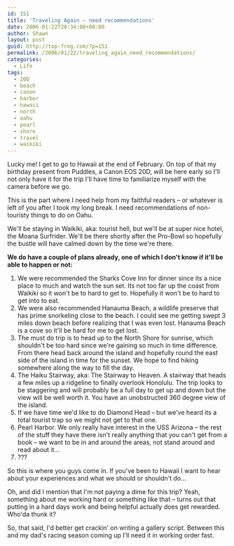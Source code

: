 ```yaml
---
id: 151
title: 'Traveling Again – need recommendations'
date: 2006-01-22T20:34:00+00:00
author: Shawn
layout: post
guid: http://top-frog.com/?p=151
permalink: /2006/01/22/traveling_again_need_recommendations/
categories:
  - Life
tags:
  - 20D
  - beach
  - canon
  - harbor
  - hawaii
  - north
  - oahu
  - pearl
  - shore
  - travel
  - waikiki
---
```

Lucky me! I get to go to Hawaii at the end of February. On top of that my birthday present from Puddles, a Canon EOS 20D, will be here early so I'll not only have it for the trip I'll have time to familiarize myself with the camera before we go.

This is the part where I need help from my faithful readers – or whatever is left of you after I took my long break. I need recommendations of non-touristy things to do on Oahu.



We'll be staying in Waikiki, aka: tourist hell, but we'll be at super nice hotel, the Moana Surfrider. We'll be there shortly after the Pro-Bowl so hopefully the bustle will have calmed down by the time we're there.

**We do have a couple of plans already, one of which I don't know if it'll be able to happen or not:**

  1. We were recommended the Sharks Cove Inn for dinner since its a nice place to much and watch the sun set. Its not too far up the coast from Waikiki so it won't be to hard to get to. Hopefully it won't be to hard to get into to eat. 
  2. We were also recommended Hanauma Beach, a wildlife preserve that has prime snorkeling close to the beach. I could see me getting swept 3 miles down beach before realizing that I was even lost. Hanauma Beach is a cove so it'll be hard for me to get lost. 
  3. The must do trip is to head up to the North Shore for sunrise, which shouldn't be too hard since we're gaining so much in time difference. From there head back around the island and hopefully round the east side of the island in time for the sunset. We hope to find hiking somewhere along the way to fill the day. 
  4. The Haiku Stairway, aka: The Stairway to Heaven. A stairway that heads a few miles up a ridgeline to finally overlook Honolulu. The trip looks to be staggering and will probably be a full day to get up and down but the view will be well worth it. You have an unobstructed 360 degree view of the island. 
  5. If we have time we'd like to do Diamond Head – but we've heard its a total tourist trap so we might not get to that one. 
  6. Pearl Harbor. We only really have interest in the USS Arizona – the rest of the stuff they have there isn't really anything that you can't get from a book – we want to be in and around the areas, not stand around and read about it… 
  7. ??? 

So this is where you guys come in. If you've been to Hawaii I want to hear about your experiences and what we should or shouldn't do…

Oh, and did I mention that I'm not paying a dime for this trip? Yeah, something about me working hard or something like that – turns out that putting in a hard days work and being helpful actually does get rewarded. Who'da thunk it?

So, that said, I'd better get crackin' on writing a gallery script. Between this and my dad's racing season coming up I'll need it in working order fast.